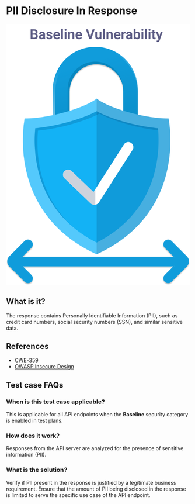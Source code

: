 
# PII Disclosure In Response
![PII Disclosure In Response](../assets/baseline/baseline-vuln.svg)

## What is it?
The response contains Personally Identifiable Information (PII), such as credit card numbers, social security numbers (SSN), and similar sensitive data.

## References
- [CWE-359](https://cwe.mitre.org/data/definitions/359.html)
- [OWASP Insecure Design](https://owasp.org/Top10/A04_2021-Insecure_Design/)  


## Test case FAQs
### When is this test case applicable?
This is applicable for all API endpoints when the **Baseline** security category is enabled in test plans.

### How does it work?
Responses from the API server are analyzed for the presence of sensitive information (PII).

### What is the solution?
Verify if PII present in the response is justified by a legitimate business requirement. Ensure that the amount of PII being disclosed in the response is limited to serve the specific use case of the API endpoint.


